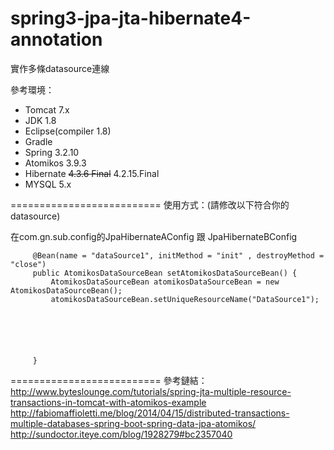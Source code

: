 spring3-jpa-jta-hibernate4-annotation
=====================================
實作多條datasource連線

參考環境：

  * Tomcat 7.x
  * JDK 1.8
  * Eclipse(compiler 1.8)
  * Gradle
  * Spring 3.2.10
  * Atomikos 3.9.3
  * Hibernate <strike>4.3.6 Final</strike> 4.2.15.Final
  * MYSQL 5.x
  
==========================
使用方式：(請修改以下符合你的datasource)

在com.gn.sub.config的JpaHibernateAConfig 跟 JpaHibernateBConfig


         @Bean(name = "dataSource1", initMethod = "init" , destroyMethod = "close")
         public AtomikosDataSourceBean setAtomikosDataSourceBean() {
             AtomikosDataSourceBean atomikosDataSourceBean = new AtomikosDataSourceBean();
             atomikosDataSourceBean.setUniqueResourceName("DataSource1");
             
             
             
             
             
             
         }
         
==========================
參考鏈結：<br>
http://www.byteslounge.com/tutorials/spring-jta-multiple-resource-transactions-in-tomcat-with-atomikos-example<br>
http://fabiomaffioletti.me/blog/2014/04/15/distributed-transactions-multiple-databases-spring-boot-spring-data-jpa-atomikos/<br>
http://sundoctor.iteye.com/blog/1928279#bc2357040<br>


